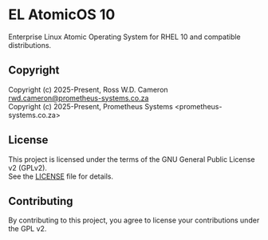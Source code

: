 # EL AtomicOS 10

Enterprise Linux Atomic Operating System for RHEL 10 and compatible distributions.

## Copyright

Copyright (c) 2025-Present, Ross W.D. Cameron <rwd.cameron@prometheus-systems.co.za>  
Copyright (c) 2025-Present, Prometheus Systems <prometheus-systems.co.za>

## License

This project is licensed under the terms of the GNU General Public License v2 (GPLv2).  
See the [LICENSE](LICENSE) file for details.

## Contributing

By contributing to this project, you agree to license your contributions under the GPL v2.